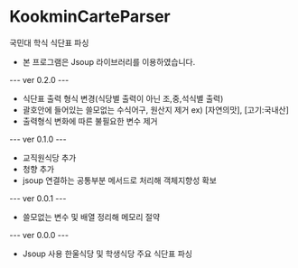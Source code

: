 # KookminCarteParser
국민대 학식 식단표 파싱

* 본 프로그램은 Jsoup 라이브러리를 이용하였습니다.

--- ver 0.2.0 ---
* 식단표 출력 형식 변경(식당별 출력이 아닌 조,중,석식별 출력)
* 괄호안에 들어있는 쓸모없는 수식어구, 원산지 제거 ex) [자연의맛], [고기:국내산]
* 출력형식 변화에 따른 불필요한 변수 제거

--- ver 0.1.0 ---
* 교직원식당 추가
* 청향 추가
* jsoup 연결하는 공통부분 메서드로 처리해 객체지향성 확보

--- ver 0.0.1 ---
* 쓸모없는 변수 및 배열 정리해 메모리 절약

--- ver 0.0.0 ---
* Jsoup 사용 한울식당 및 학생식당 주요 식단표 파싱
